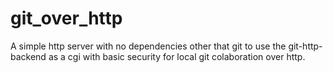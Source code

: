 # git_over_http
A simple http server with no dependencies other that git to use the git-http-backend as a cgi with basic security for local git colaboration over http.
